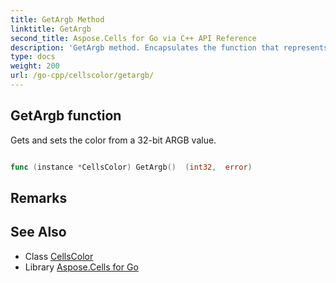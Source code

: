 ```yaml
---
title: GetArgb Method 
linktitle: GetArgb
second_title: Aspose.Cells for Go via C++ API Reference
description: 'GetArgb method. Encapsulates the function that represents getargb in Go.'
type: docs
weight: 200
url: /go-cpp/cellscolor/getargb/
---
```


## GetArgb function

Gets and sets the color from a 32-bit ARGB value.

```go

func (instance *CellsColor) GetArgb()  (int32,  error) 

```

## Remarks


## See Also

* Class [CellsColor](../)
* Library [Aspose.Cells for Go](../../)
